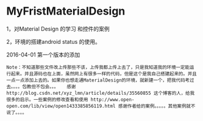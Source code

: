 # MyFristMaterialDesign


1，对Material Design 的学习 和控件的案例

2，环境的搭建android status 的使用。

2016-04-01  第一个版本的添加

	Note：不知道那些文件改上传那些不该，上传我都上传上去了，只是我知道我的环境一定能运行起来。并且源码也在上面，虽然网上有很多一样的代码，但是这个是我自己搭建起来的。并且一点一点添加上去的。如果你也想走通MaterialDesign的环境，就新建一个，把我代码考过去。。。。包教但不包会。。。   感谢 http://blog.csdn.net/xyz_lmn/article/details/35560855 这个博客的人，给我很多的启示。一些案例的修改查看和使用 http://www.open-open.com/lib/view/open1433385856119.html 感谢作者给的案例。。。。。其他案例就不说了。。。。
